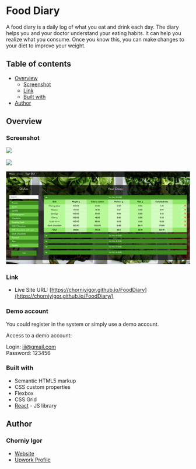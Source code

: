 # Food Diary

A food diary is a daily log of what you eat and drink each day. The diary helps you and your doctor understand your eating habits. It can help you realize what you consume. Once you know this, you can make changes to your diet to improve your weight.

## Table of contents

- [Overview](#overview)
  - [Screenshot](#screenshot)
  - [Link](#link)
  - [Built with](#built-with)
- [Author](#author)

## Overview


### Screenshot

![](./design/desktop.png)

![](./design/desktop2.png)

![](./design/desktop3.png)

### Link

- Live Site URL: [https://chorniyigor.github.io/FoodDiary](https://chorniyigor.github.io/FoodDiary/)

### Demo account
You could register in the system or simply use a demo account.

Access to a demo account:

Login: iii@gmail.com  
Password: 123456

### Built with

- Semantic HTML5 markup
- CSS custom properties
- Flexbox
- CSS Grid
- [React](https://reactjs.org/) - JS library

## Author

### Chorniy Igor

- [Website](https://igorc.site/)
- [Upwork Profile](https://www.upwork.com/freelancers/~01c5afe5dda1df0850)
